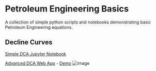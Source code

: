 # Petroleum Engineering Basics
 
A collection of simple python scripts and notebooks demonstrating basic Petroleum Engineering equations.

## Decline Curves ##
[Simple DCA Jupyter Notebook](https://github.com/AustinCaudill/Petroleum-Engineering-Basics/blob/main/Decline%20Curves.ipynb)

[Advanced DCA Web App](https://github.com/AustinCaudill/Petroleum-Engineering-Basics/blob/main/dashboard.py) - [Demo](https://dca.thepetroguy.com/)
![image](https://user-images.githubusercontent.com/31804903/143801405-50c55f72-0a4f-4d9f-9d3f-2fe8977cb9db.png)

